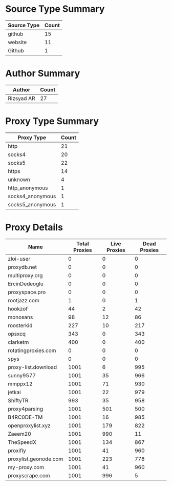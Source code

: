 # Source Type Summary

| Source Type | Count |
|-------------|-------|
| github | 15 |
| website | 11 |
| Github | 1 |


# Author Summary

| Author | Count |
|--------|-------|
| Rizsyad AR | 27 |


# Proxy Type Summary

| Proxy Type | Count |
|------------|-------|
| http | 21 |
| socks4 | 20 |
| socks5 | 22 |
| https | 14 |
| unknown | 4 |
| http_anonymous | 1 |
| socks4_anonymous | 1 |
| socks5_anonymous | 1 |


# Proxy Details

| Name | Total Proxies | Live Proxies | Dead Proxies |
|------|---------------|--------------|---------------|
| zloi-user | 0 | 0 | 0 |
| proxydb.net | 0 | 0 | 0 |
| multiproxy.org | 0 | 0 | 0 |
| ErcinDedeoglu | 0 | 0 | 0 |
| proxyspace.pro | 0 | 0 | 0 |
| rootjazz.com | 1 | 0 | 1 |
| hookzof | 44 | 2 | 42 |
| monosans | 98 | 12 | 86 |
| roosterkid | 227 | 10 | 217 |
| opsxcq | 343 | 0 | 343 |
| clarketm | 400 | 0 | 400 |
| rotatingproxies.com | 0 | 0 | 0 |
| spys | 0 | 0 | 0 |
| proxy-list.download | 1001 | 6 | 995 |
| sunny9577 | 1001 | 35 | 966 |
| mmppx12 | 1001 | 71 | 930 |
| jetkai | 1001 | 22 | 979 |
| ShiftyTR | 993 | 35 | 958 |
| proxy4parsing | 1001 | 501 | 500 |
| B4RC0DE-TM | 1001 | 16 | 985 |
| openproxylist.xyz | 1001 | 179 | 822 |
| Zaeem20 | 1001 | 990 | 11 |
| TheSpeedX | 1001 | 134 | 867 |
| proxifly | 1001 | 41 | 960 |
| proxylist.geonode.com | 1001 | 223 | 778 |
| my-proxy.com | 1001 | 41 | 960 |
| proxyscrape.com | 1001 | 996 | 5 |

